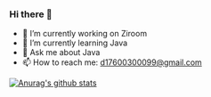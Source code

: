 ### Hi there 👋

- 🔭 I’m currently working on Ziroom
- 🌱 I’m currently learning Java
- 💬 Ask me about Java
- 📫 How to reach me: d17600300099@gmail.com

[![Anurag's github stats](https://github-readme-stats.vercel.app/api?username=fallingyang&count_private=true&theme=radical&show_icons=true)](https://github.com/lingyun00)  
